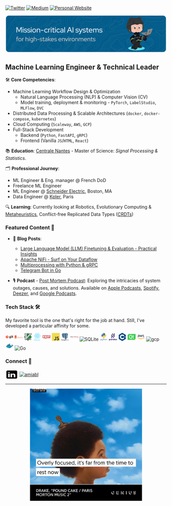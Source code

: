 [![Twitter](https://img.shields.io/twitter/follow/fpaupier?style=social)](https://twitter.com/fpaupier) [![Medium](https://img.shields.io/badge/Medium-@francois.paupier-black)](https://medium.com/@francois.paupier) [![Personal Website](https://img.shields.io/badge/Personal_Website-fpaupier.fr-blue)](https://fpaupier.fr)

![Header](./github-header-image.png)

## Machine Learning Engineer & Technical Leader

🛠 **Core Competencies**:
- Machine Learning Workflow Design & Optimization
    - Natural Language Processing (NLP) & Computer Vision (CV)
    - Model training, deployment & monitoring - `PyTorch`, `LabelStudio`, `MLFlow`, `DVC`
- Distributed Data Processing & Scalable Architectures (`docker`, `docker-compose`, `kubernetes`)
- Cloud Computing (`Scaleway`, `AWS`, `GCP`)
- Full-Stack Development 
    - Backend (`Python`, `FastAPI`, `gRPC`)
     - Frontend (Vanilla `JS`/`HTML`, `React`)

📚 **Education**: [Centrale Nantes](https://www.ec-nantes.fr/english-version) - Master of Science: _Signal Processing & Statistics_.

🗂 **Professional Journey**:
- ML Engineer & Eng. manager @ French DoD
- Freelance ML Engineer
- ML Engineer @ [Schneider Electric](https://www.se.com/ww/en/), Boston, MA
- Data Engineer @ [Kpler](https://www.kpler.com/), Paris

🔍 **Learning**: Currently looking at Robotics, Evolutionary Computing & [Metaheuristics](https://cs.gmu.edu/~sean/book/metaheuristics/), Conflict-free Replicated Data Types ([CRDTs](https://crdt.tech/))

### Featured Content 📝
- 📕 **Blog Posts**:
  - [Large Language Model (LLM) Finetuning & Evaluation - Practical Insights](https://fpaupier.fr/assets/20240228_Practical%20insights%20for%20LLM%20fine-tuning%20and%20evaluation.pdf)
  - [Apache NiFi - Surf on Your Dataflow](https://medium.com/free-code-camp/nifi-surf-on-your-dataflow-4f3343c50aa2)
  - [Multiprocessing with Python & gRPC](https://medium.com/@francois.paupier/unleash-multiprocessing-with-python-and-grpc-795bc2957d0a)
  - [Telegram Bot in Go](https://medium.com/swlh/build-a-telegram-bot-in-go-in-9-minutes-e06ad38acef1)
  
- 🎙 **Podcast** - [Post Mortem Podcast](https://podcasters.spotify.com/pod/show/podcastmortem): Exploring the intricacies of system outages, causes, and solutions. Available on [Apple Podcasts](https://podcasts.apple.com/fr/podcast/post-mortem/id1535752959), [Spotify](https://open.spotify.com/show/6UpnjZcPwJDBRXUMRUSxZZ), [Deezer](https://www.deezer.com/show/1854542), and [Google Podcasts](https://www.google.com/podcasts?feed=aHR0cHM6Ly9mZWVkLmF1c2hhLmNvL3lrajgyVHEyRExLUQ==).

### Tech Stack 🛠️


My favorite tool is the one that's right for the job at hand.
Still, I've developed a particular affinity for some.
<p align="left">
<img src="https://raw.githubusercontent.com/devicons/devicon/master/icons/git/git-original-wordmark.svg" alt="git" width="25" height="25" />
<img src="https://raw.githubusercontent.com/devicons/devicon/master/icons/ubuntu/ubuntu-plain-wordmark.svg" alt="ubuntu" width="25" height="25" />
<img src="https://raw.githubusercontent.com/devicons/devicon/master/icons/vim/vim-original.svg" alt="unix" width="25" height="25" />
<img src="https://raw.githubusercontent.com/devicons/devicon/master/icons/react/react-original-wordmark.svg" alt="react" width="25" height="25" />
<img src="https://raw.githubusercontent.com/devicons/devicon/master/icons/npm/npm-original-wordmark.svg" alt="npm" width="25" height="25" />
<img src="https://raw.githubusercontent.com/devicons/devicon/master/icons/javascript/javascript-original.svg" alt="javascript" width="25" height="25" />
<img src="https://raw.githubusercontent.com/devicons/devicon/master/icons/postgresql/postgresql-original-wordmark.svg" alt="PostgreSQL" width="25" height="25" />
<img src="https://raw.githubusercontent.com/devicons/devicon/master/icons/sqlalchemy/sqlalchemy-original-wordmark.svg" alt="SQLAlchemy" width="25" height="25" />
<img src="https://user-images.githubusercontent.com/33158051/103467186-7b6a8900-4d1a-11eb-9907-491064bc8458.png" alt="SQLite" width="55" height="25" />
<img src="https://raw.githubusercontent.com/devicons/devicon/master/icons/python/python-original-wordmark.svg" alt="python" width="25" height="25" />
<img src="https://raw.githubusercontent.com/devicons/devicon/master/icons/pandas/pandas-original-wordmark.svg" alt="Pandas" width="25" height="25" />
<img src="https://raw.githubusercontent.com/devicons/devicon/master/icons/cplusplus/cplusplus-plain.svg" alt="C++" width="25" height="25" />
<img src="https://raw.githubusercontent.com/devicons/devicon/master/icons/qt/qt-original.svg" alt="Qt" width="25" height="25" />
<img src="https://raw.githubusercontent.com/github/explore/80688e429a7d4ef2fca1e82350fe8e3517d3494d/topics/aws/aws.png" alt="aws" width="25" height="25" />
<img src="https://www.vectorlogo.zone/logos/google_cloud/google_cloud-icon.svg" alt="gcp" width="25" height="25" />
<img src="https://raw.githubusercontent.com/devicons/devicon/master/icons/docker/docker-original.svg" alt="Docker" width="25" height="25" />
<img src="https://cdn.jsdelivr.net/gh/devicons/devicon/icons/go/go-original.svg" alt="Go" width="25" height="25" />
</p>



### Connect 🔗
<p align="left">
<a href="https://linkedin.com/in/f-paupier" target="blank"><img align="center" src="https://raw.githubusercontent.com/simple-icons/simple-icons/develop/icons/linkedin.svg" alt="f-paupier" height="30" width="40" /></a>
<a href="https://stackoverflow.com/users/7939550/amiabl" target="blank"><img align="center" src="https://raw.githubusercontent.com/simple-icons/simple-icons/develop/icons/stackoverflow.svg" alt="amiabl" height="30" width="40" /></a>
</p>


--------

<div align="center">
  <img src="./drake-pound-cake.jpg" alt="quote"  width="350" height="350">
</div>